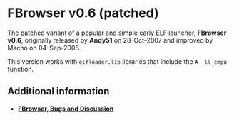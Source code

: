 FBrowser v0.6 (patched)
=======================

The patched variant of a popular and simple early ELF launcher, **FBrowser v0.6**, originally released by **Andy51** on 28-Oct-2007 and improved by Macho on 04-Sep-2008.

This version works with `elfloader.lib` libraries that include the `A _ll_cmpu` function.

## Additional information

* **[FBrowser, Bugs and Discussion](https://forum.motofan.ru/index.php?showtopic=131658)**
